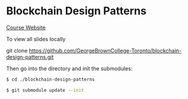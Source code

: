 # Blockchain Design Patterns

[Course Website](https://georgebrowncollege-toronto.github.io/blockchain-design-patterns/)

To view all slides locally

git clone https://github.com/GeorgeBrownCollege-Toronto/blockchain-design-patterns.git

Then go into the directory and init the submodules:

```bash
$ cd ./blockchain-design-patterns
```

```bash
$ git submodule update --init
```